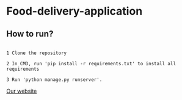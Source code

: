 # Food-delivery-application

## **How to run?**

```

1 Clone the repository

2 In CMD, run 'pip install -r requirements.txt' to install all requirements

3 Run 'python manage.py runserver'.

```

[Our website]()
